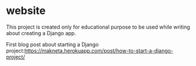 # website

This project is created only for educational purpose to be used while writing about creating a Django app.

First blog post about starting a Django project:https://makneta.herokuapp.com/post/how-to-start-a-django-project/
